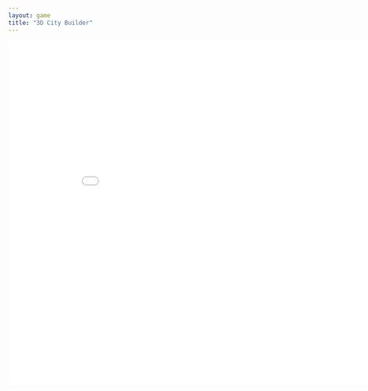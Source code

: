 ```yaml
---
layout: game
title: "3D City Builder"
---
```

<embed src="source/" width="900" height="700" allowfullscreen>
